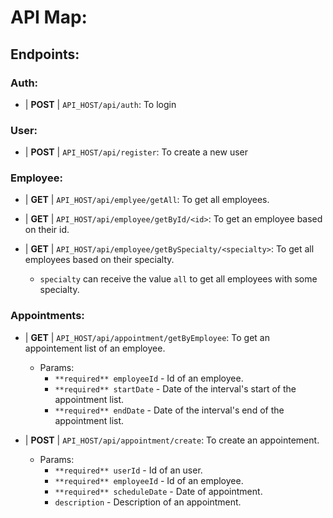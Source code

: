 # API Map:

## Endpoints:

### Auth:

- | **POST** | `API_HOST/api/auth`: To login

### User:

- | **POST** | `API_HOST/api/register`: To create a new user

### Employee:

- | **GET** | `API_HOST/api/emplyee/getAll`: To get all employees.

- | **GET** | `API_HOST/api/employee/getById/<id>`: To get an employee based on their id.

- | **GET** | `API_HOST/api/employee/getBySpecialty/<specialty>`: To get all employees based on their specialty.
  - `specialty` can receive the value `all` to get all employees with some specialty.

### Appointments:

- | **GET** | `API_HOST/api/appointment/getByEmployee`: To get an appointement list of an employee.

  - Params:
    - `**required** employeeId` - Id of an employee.
    - `**required** startDate` - Date of the interval's start of the appointment list.
    - `**required** endDate` - Date of the interval's end of the appointment list.

- | **POST** | `API_HOST/api/appointment/create`: To create an appointement.
  - Params:
    - `**required** userId` - Id of an user.
    - `**required** employeeId` - Id of an employee.
    - `**required** scheduleDate` - Date of appointment.
    - `description` - Description of an appointment.
